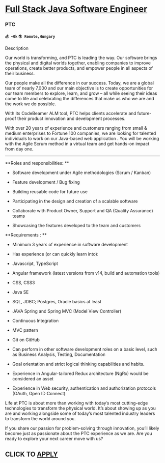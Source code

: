 # [Full Stack Java Software Engineer](https://www.remotewlb.com/apply/full-stack-java-software-engineer-34154)  
### PTC  
#### `💰 ~0k` `🌎 Remote,Hungary`  

Description

Our world is transforming, and PTC is leading the way. Our software brings the physical and digital worlds together, enabling companies to improve operations, create better products, and empower people in all aspects of their business.

Our people make all the difference in our success. Today, we are a global team of nearly 7,000 and our main objective is to create opportunities for our team members to explore, learn, and grow – all while seeing their ideas come to life and celebrating the differences that make us who we are and the work we do possible.

With its CodeBeamer ALM tool, PTC helps clients accelerate and future-proof their product innovation and development processes.

With over 20 years of experience and customers ranging from small & medium enterprises to Fortune 100 companies, we are looking for talented individuals to work on our Java-based web application . You will be working with the Agile Scrum method in a virtual team and get hands-on impact from day one.

****

**Roles and responsibilities:  **

  * Software development under Agile methodologies (Scrum / Kanban) 

  * Feature development / Bug fixing 

  * Building reusable code for future use

  * Participating in the design and creation of a scalable software

  * Collaborate with Product Owner, Support and QA (Quality Assurance) teams

  * Showcasing the features developed to the team and customers

**Requirements :  **

  * Minimum 3 years of experience in software development

  * Has experience (or can quickly learn into): 

  * Javascript, TypeScript

  * Angular framework (latest versions from v14, build and automation tools)

  * CSS, CSS3 

  * Java SE 

  * SQL, JDBC; Postgres, Oracle basics at least

  * JAVA Spring and Spring MVC (Model View Controller) 

  * Continuous Integration

  * MVC pattern

  * Git on GitHub 

  * Can perform in other software development roles on a basic level, such as Business Analysis, Testing, Documentation

  * Goal orientation and strict logical thinking capabilities and habits. 

  * Experience in Angular-tailored Redux architecture (NgRx) would be considered an asset

  * Experience in Web security, authentication and authorization protocols (OAuth, Open ID Connect)

Life at PTC is about more than working with today’s most cutting-edge technologies to transform the physical world. It’s about showing up as you are and working alongside some of today’s most talented industry leaders to transform the world around you.

If you share our passion for problem-solving through innovation, you’ll likely become just as passionate about the PTC experience as we are. Are you ready to explore your next career move with us?

  
## CLICK TO [APPLY](https://www.remotewlb.com/apply/full-stack-java-software-engineer-34154)

